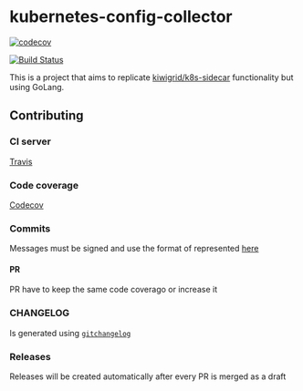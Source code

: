 # kubernetes-config-collector

[![codecov](https://codecov.io/gh/carlosjgp/kubernetes-config-collector/branch/master/graph/badge.svg)](https://codecov.io/gh/carlosjgp/kubernetes-config-collector)

[![Build Status](https://travis-ci.org/carlosjgp/kubernetes-config-collector.svg?branch=master)](https://travis-ci.org/carlosjgp/kubernetes-config-collector)

This is a project that aims to replicate [kiwigrid/k8s-sidecar](https://github.com/kiwigrid/k8s-sidecar) functionality but using GoLang.


## Contributing

### CI server

[Travis](https://travis-ci.org)

### Code coverage

[Codecov](https://codecov.io)

### Commits

Messages must be signed and use the format of represented [here](https://github.com/carlosjgp/kubernetes-config-collector/gitchangelog.rc)

#### PR

PR have to keep the same code coverago or increase it

### CHANGELOG

Is generated using [`gitchangelog`](https://github.com/vaab/gitchangelog)

### Releases

Releases will be created automatically after every PR is merged as a draft